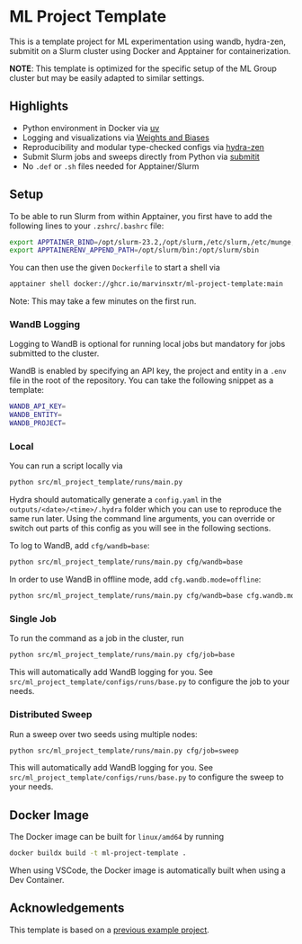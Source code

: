 # ML Project Template

This is a template project for ML experimentation using wandb, hydra-zen, submitit on a Slurm cluster using Docker and Apptainer for containerization.

**NOTE**: This template is optimized for the specific setup of the ML Group cluster but may be easily adapted to similar settings.

## Highlights

* Python environment in Docker via [uv](https://docs.astral.sh/uv/)
* Logging and visualizations via [Weights and Biases](https://wandb.com)
* Reproducibility and modular type-checked configs via [hydra-zen](https://github.com/mit-ll-responsible-ai/hydra-zen)
* Submit Slurm jobs and sweeps directly from Python via [submitit](https://github.com/facebookincubator/submitit)
* No `.def` or `.sh` files needed for Apptainer/Slurm

## Setup

To be able to run Slurm from within Apptainer, you first have to add the following lines to your `.zshrc`/`.bashrc` file:

```bash
export APPTAINER_BIND=/opt/slurm-23.2,/opt/slurm,/etc/slurm,/etc/munge,/var/log/munge,/var/run/munge,/lib/x86_64-linux-gnu
export APPTAINERENV_APPEND_PATH=/opt/slurm/bin:/opt/slurm/sbin
```

You can then use the given `Dockerfile` to start a shell via 

```bash
apptainer shell docker://ghcr.io/marvinsxtr/ml-project-template:main
```

Note: This may take a few minutes on the first run.

### WandB Logging

Logging to WandB is optional for running local jobs but mandatory for jobs submitted to the cluster.

WandB is enabled by specifying an API key, the project and entity in a `.env` file in the root of the repository. You can take the following snippet as a template:

```bash
WANDB_API_KEY=
WANDB_ENTITY=
WANDB_PROJECT=
```

### Local

You can run a script locally via

```bash
python src/ml_project_template/runs/main.py
```

Hydra should automatically generate a `config.yaml` in the `outputs/<date>/<time>/.hydra` folder which you can use to reproduce the same run later. Using the command line arguments, you can override or switch out parts of this config as you will see in the following sections.

To log to WandB, add `cfg/wandb=base`:

```bash
python src/ml_project_template/runs/main.py cfg/wandb=base
```

In order to use WandB in offline mode, add `cfg.wandb.mode=offline`:

```bash
python src/ml_project_template/runs/main.py cfg/wandb=base cfg.wandb.mode=offline
```

### Single Job

To run the command as a job in the cluster, run

```bash
python src/ml_project_template/runs/main.py cfg/job=base
```

This will automatically add WandB logging for you. See `src/ml_project_template/configs/runs/base.py` to configure the job to your needs.

### Distributed Sweep

Run a sweep over two seeds using multiple nodes:

```bash
python src/ml_project_template/runs/main.py cfg/job=sweep
```

This will automatically add WandB logging for you. See `src/ml_project_template/configs/runs/base.py` to configure the sweep to your needs.

## Docker Image

The Docker image can be built for `linux/amd64` by running

```bash
docker buildx build -t ml-project-template .
```

When using VSCode, the Docker image is automatically built when using a Dev Container.

## Acknowledgements

This template is based on a [previous example project](https://github.com/mx-e/example_project_ml_cluster).